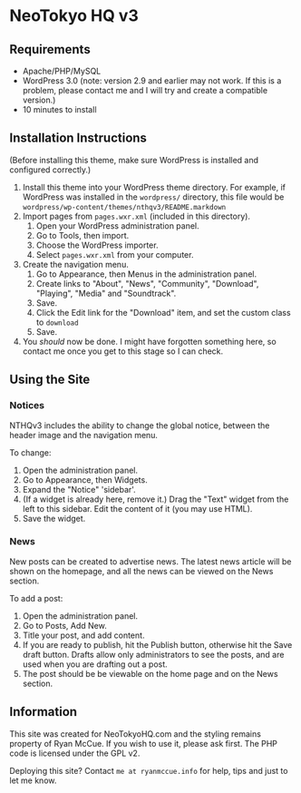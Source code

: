 NeoTokyo HQ v3
==============

Requirements
------------
- Apache/PHP/MySQL
- WordPress 3.0 (note: version 2.9 and earlier may not work. If this is a
  problem, please contact me and I will try and create a compatible version.)
- 10 minutes to install


Installation Instructions
-------------------------

(Before installing this theme, make sure WordPress is installed and configured
correctly.)

1. Install this theme into your WordPress theme directory. For example, if
   WordPress was installed in the `wordpress/` directory, this file would
   be `wordpress/wp-content/themes/nthqv3/README.markdown`
2. Import pages from `pages.wxr.xml` (included in this directory).
    1. Open your WordPress administration panel.
	2. Go to Tools, then import.
	3. Choose the WordPress importer.
	4. Select `pages.wxr.xml` from your computer.
3. Create the navigation menu.
	1. Go to Appearance, then Menus in the administration panel.
	2. Create links to "About", "News", "Community", "Download", "Playing",
	   "Media" and "Soundtrack".
	3. Save.
	4. Click the Edit link for the "Download" item, and set the custom class
	   to `download`
	5. Save.
4. You *should* now be done. I might have forgotten something here, so contact
   me once you get to this stage so I can check.


Using the Site
--------------

### Notices
NTHQv3 includes the ability to change the global notice, between the header
image and the navigation menu.

To change:

1. Open the administration panel.
2. Go to Appearance, then Widgets.
3. Expand the "Notice" 'sidebar'.
4. (If a widget is already here, remove it.)
   Drag the "Text" widget from the left to this sidebar. Edit the content of
   it (you may use HTML).
5. Save the widget.

### News
New posts can be created to advertise news. The latest news article will be
shown on the homepage, and all the news can be viewed on the News section.

To add a post:

1. Open the administration panel.
2. Go to Posts, Add New.
3. Title your post, and add content.
4. If you are ready to publish, hit the Publish button, otherwise hit the Save
   draft button. Drafts allow only administrators to see the posts, and are
   used when you are drafting out a post.
5. The post should be be viewable on the home page and on the News section.


Information
-----------

This site was created for NeoTokyoHQ.com and the styling remains property of
Ryan McCue. If you wish to use it, please ask first. The PHP code is licensed
under the GPL v2.

Deploying this site? Contact `me at ryanmccue.info` for help, tips and just to
let me know.